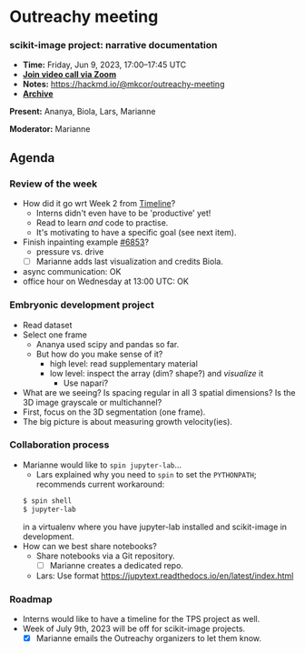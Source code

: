 # Outreachy meeting

### scikit-image project: narrative documentation

- **Time:** Friday, Jun 9, 2023, 17:00–17:45 UTC
- **[Join video call via Zoom](https://us06web.zoom.us/j/88060567580?pwd=THRpaWFnSFNwK0Fycy9FVk5RYnV5UT09)**
- **Notes:** https://hackmd.io/@mkcor/outreachy-meeting
- **[Archive](https://github.com/scikit-image/skimage-archive/internships/Outreachy_2023-05/)**

**Present:** Ananya, Biola, Lars, Marianne

**Moderator:** Marianne 


## Agenda

### Review of the week

- How did it go wrt Week 2 from [Timeline](https://hackmd.io/@mkcor/outreachy-roadmap)?
    - Interns didn't even have to be 'productive' yet!
    - Read to learn *and* code to practise.
    - It's motivating to have a specific goal (see next item).
- Finish inpainting example [#6853](https://github.com/scikit-image/scikit-image/pull/6853)?
    - pressure vs. drive
    - [ ] Marianne adds last visualization and credits Biola.
- async communication: OK
- office hour on Wednesday at 13:00 UTC: OK

### Embryonic development project

- Read dataset
- Select one frame
    - Ananya used scipy and pandas so far.
    - But how do you make sense of it?
        - high level: read supplementary material
        - low level: inspect the array (dim? shape?) and *visualize* it
            - Use napari?
- What are we seeing? Is spacing regular in all 3 spatial dimensions? Is the 3D image grayscale or multichannel?
- First, focus on the 3D segmentation (one frame).
- The big picture is about measuring growth velocity(ies).

### Collaboration process

- Marianne would like to `spin jupyter-lab`...
    - Lars explained why you need to `spin` to set the `PYTHONPATH`; recommends current workaround:
    ```bash
    $ spin shell
    $ jupyter-lab
    ```
    in a virtualenv where you have jupyter-lab installed and scikit-image in development. 
- How can we best share notebooks?
  - Share notebooks via a Git repository.
      - [ ] Marianne creates a dedicated repo.
  - Lars: Use format https://jupytext.readthedocs.io/en/latest/index.html

### Roadmap

 - Interns would like to have a timeline for the TPS project as well.
 - Week of July 9th, 2023 will be off for scikit-image projects.
     - [x] Marianne emails the Outreachy organizers to let them know.
